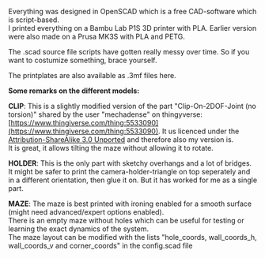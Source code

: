 Everything was designed in OpenSCAD which is a free CAD-software which is script-based. <br>
I printed everything on a Bambu Lab P1S 3D printer with PLA. Earlier version were also made on a Prusa MK3S with PLA and PETG. 

The .scad source file scripts have gotten really messy over time. So if you want to costumize something, brace yourself. 

The printplates are also available as .3mf files here. 

**Some remarks on the different models:**

**CLIP**: This is a slightly modified version of the part "Clip-On-2DOF-Joint (no torsion)" shared by the user "mechadense" on thingyverse: [https://www.thingiverse.com/thing:5533090](https://www.thingiverse.com/thing:5533090). It us licenced under the [Attribution-ShareAlike 3.0 Unported](https://creativecommons.org/licenses/by-sa/3.0/) and therefore also my version is. <br>
It is great, it allows tilting the maze without allowing it to rotate. 

**HOLDER**: This is the only part with sketchy overhangs and a lot of bridges. It might be safer to print the camera-holder-triangle on top seperately and in a different orientation, then glue it on. But it has worked for me as a single part. 

**MAZE**: The maze is best printed with ironing enabled for a smooth surface (might need advanced/expert options enabled). <br>
There is an empty maze without holes which can be useful for testing or learning the exact dynamics of the system. <br>
The maze layout can be modified with the lists "hole_coords, wall_coords_h, wall_coords_v and corner_coords" in the config.scad file
